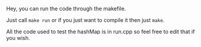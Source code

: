 Hey, you can run the code through the makefile.

Just call `make run` or if you just want to compile it then just `make`.


All the code used to test the hashMap is in run.cpp so feel free to edit that if you wish.